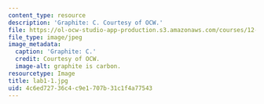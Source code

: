 ```yaml
---
content_type: resource
description: 'Graphite: C. Courtesy of OCW.'
file: https://ol-ocw-studio-app-production.s3.amazonaws.com/courses/12-108-structure-of-earth-materials-fall-2004/4c6ed72736c4c9e1707b31c1f4a77543_lab1-1.jpg
file_type: image/jpeg
image_metadata:
  caption: 'Graphite: C.'
  credit: Courtesy of OCW.
  image-alt: graphite is carbon.
resourcetype: Image
title: lab1-1.jpg
uid: 4c6ed727-36c4-c9e1-707b-31c1f4a77543
---
```

